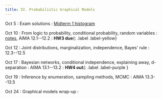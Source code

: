 ```yaml
---
title: IV. Probabilistic Graphical Models
---
```

Oct 5
: Exam solutions
  : [Midterm 1 histogram](../assets/files/midterm-stats.pdf)

Oct 10
: From logic to probability, conditional probability, random variables
  : [notes](../assets/files/L12-pgm.pdf), AIMA 12.1--12.2
: **HW3 due**{: .label .label-yellow}

Oct 12
: Joint distributions, marginalization, independence, Bayes' rule
  : 12.3--12.5

Oct 17
: Bayesian networks, conditional independence, explaining away, d-separation
  : AIMA 13.1--13.2
: **HW4 out**{: .label .label-purple }

Oct 19
: Inference by enumeration, sampling methods, MCMC
  : AIMA 13.3--13.5

Oct 24
: Graphical models wrap-up
  : 

<!-- Probability theory, random variables, expected values ; AIMA 12.1--12.3
Joint distributions, marginalization, conditioning, independence
Markov networks, Gibbs sampling-->